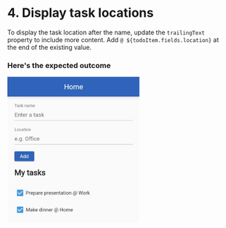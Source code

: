 # 4. Display task locations

To display the task location after the name, update the `trailingText` property to include more content. Add `@ ${todoItem.fields.location}` at the end of the existing value.

### Here's the expected outcome

<img src="/images/exercise_4.jpg" alt="Exercise 4" width="300"/>
